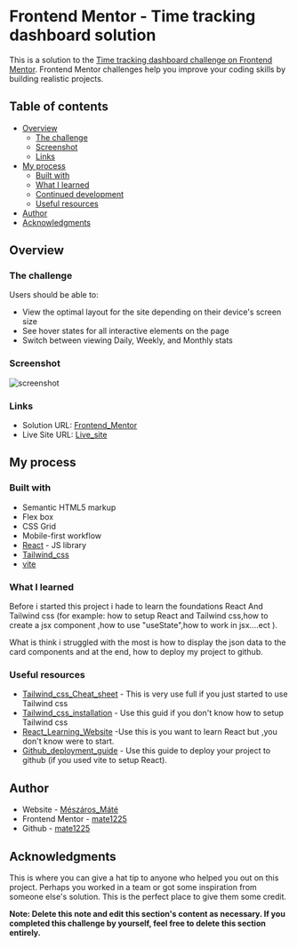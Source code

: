 # Frontend Mentor - Time tracking dashboard solution

This is a solution to the [Time tracking dashboard challenge on Frontend Mentor](https://www.frontendmentor.io/challenges/time-tracking-dashboard-UIQ7167Jw). Frontend Mentor challenges help you improve your coding skills by building realistic projects.

## Table of contents

- [Overview](#overview)
  - [The challenge](#the-challenge)
  - [Screenshot](#screenshot)
  - [Links](#links)
- [My process](#my-process)
  - [Built with](#built-with)
  - [What I learned](#what-i-learned)
  - [Continued development](#continued-development)
  - [Useful resources](#useful-resources)
- [Author](#author)
- [Acknowledgments](#acknowledgments)

## Overview

### The challenge

Users should be able to:

- View the optimal layout for the site depending on their device's screen size
- See hover states for all interactive elements on the page
- Switch between viewing Daily, Weekly, and Monthly stats

### Screenshot

![screenshot](./assets/images/Screenshot.png)

### Links

- Solution URL: [Frontend_Mentor](https://your-solution-url.com)
- Live Site URL: [Live_site](https://mate1225.github.io/Fronted-Mentor-time-tracking-dashboard/)

## My process

### Built with

- Semantic HTML5 markup
- Flex box
- CSS Grid
- Mobile-first workflow
- [React](https://reactjs.org/) - JS library
- [Tailwind_css](https://tailwindcss.com/)
- [vite](https://vitejs.dev/)

### What I learned

Before i started this project i hade to learn the foundations React And Tailwind css (for example: how to setup React and Tailwind css,how to create a jsx component ,how to use "useState",how to work in jsx....ect ).

What is think i struggled with the most is how to display the json data to the card components and at the end, how to deploy my project to github.

### Useful resources

- [Tailwind_css_Cheat_sheet](https://nerdcave.com/tailwind-cheat-sheet) - This is very use full if you just started to use Tailwind css
- [Tailwind_css_installation](https://tailwindcss.com/docs/installation) - Use this guid if you don't know how to setup Tailwind css
- [React_Learning_Website](https://scrimba.com/learn/learnreact) -Use this is you want to learn React but ,you don't know were to start.
- [Github_deployment_guide](https://www.youtube.com/watch?v=XhoWXhyuW_I&list=PLdw9D_KypsPlfOU2NQXE_szt2J_2Moim0&index=1) - Use this guide to deploy your project to github (if you used vite to setup React).

## Author

- Website - [Mészáros_Máté](https://mate1225.github.io/)
- Frontend Mentor - [mate1225](https://www.frontendmentor.io/profile/mate1225)
- Github - [mate1225](https://github.com/mate1225)

## Acknowledgments

This is where you can give a hat tip to anyone who helped you out on this project. Perhaps you worked in a team or got some inspiration from someone else's solution. This is the perfect place to give them some credit.

**Note: Delete this note and edit this section's content as necessary. If you completed this challenge by yourself, feel free to delete this section entirely.**
